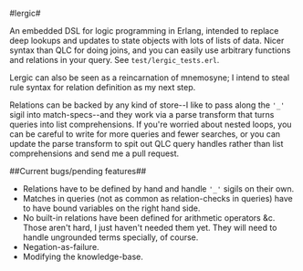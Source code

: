 #lergic#

An embedded DSL for logic programming in Erlang, intended to replace deep lookups and updates to state objects with lots of lists of data. Nicer syntax than QLC for doing joins, and you can easily use arbitrary functions and relations in your query. See `test/lergic_tests.erl`.

Lergic can also be seen as a reincarnation of mnemosyne; I intend to steal rule syntax for relation definition as my next step.

Relations can be backed by any kind of store--I like to pass along the `'_'` sigil into match-specs--and they work via a parse transform that turns queries into list comprehensions. If you're worried about nested loops, you can be careful to write for more queries and fewer searches, or you can update the parse transform to spit out QLC query handles rather than list comprehensions and send me a pull request.

##Current bugs/pending features##
* Relations have to be defined by hand and handle `'_'` sigils on their own.
* Matches in queries (not as common as relation-checks in queries) have to have bound variables on the right hand side.
* No built-in relations have been defined for arithmetic operators &c. Those aren't hard, I just haven't needed them yet. They will need to handle ungrounded terms specially, of course.
* Negation-as-failure.
* Modifying the knowledge-base.